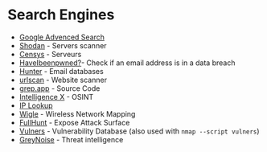 # Search Engines

- [Google Advenced Search](https://www.google.ca/advanced_search)
- [Shodan](https://www.shodan.io/dashboard) - Servers scanner
- [Censys](https://search.censys.io/) - Serveurs
- [HaveIbeenpwned?](https://haveibeenpwned.com/)- Check if an email address is in a data breach
- [Hunter](https://hunter.io/search) - Email databases
- [urlscan](https://urlscan.io/search/#*) - Website scanner
- [grep.app](https://grep.app/) - Source Code
- [Intelligence X](https://intelx.io/) - OSINT
- [IP Lookup](https://ip.me/)
- [Wigle](https://wigle.net/index) - Wireless Network Mapping
- [FullHunt](https://fullhunt.io/) - Expose Attack Surface
- [Vulners](https://vulners.com/) - Vulnerability Database (also used with `nmap --script vulners`)
- [GreyNoise](https://viz.greynoise.io/) - Threat intelligence
